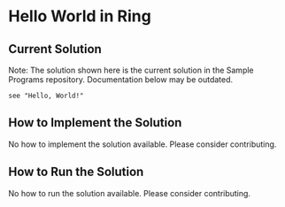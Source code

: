 # Hello World in Ring

## Current Solution

Note: The solution shown here is the current solution in the Sample Programs repository. Documentation below may be outdated.

```Ring
see "Hello, World!"

```

## How to Implement the Solution

No how to implement the solution available. Please consider contributing.

## How to Run the Solution

No how to run the solution available. Please consider contributing.